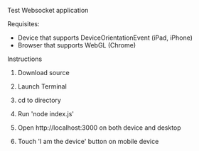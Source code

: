 Test Websocket application

Requisites:

- Device that supports DeviceOrientationEvent (iPad, iPhone)
- Browser that supports WebGL (Chrome)

Instructions

1. Download source

2. Launch Terminal

3. cd to directory

4. Run 'node index.js'

5. Open http://localhost:3000 on both device and desktop 

6. Touch 'I am the device' button on mobile device